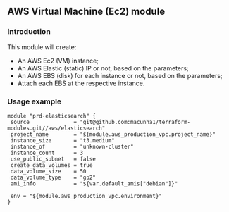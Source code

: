 ## AWS Virtual Machine (Ec2) module

### Introduction

This module will create:
 - An AWS Ec2 (VM) instance;
 - An AWS Elastic (static) IP or not, based on the parameters;
 - An AWS EBS (disk) for each instance or not, based on the parameters;
 - Attach each EBS at the respective instance.

### Usage example

 ```hcl
module "prd-elasticsearch" {
  source              = "git@github.com:macunha1/terraform-modules.git//aws/elasticsearch"
  project_name        = "${module.aws_production_vpc.project_name}"
  instance_size       = "t3.medium"
  instance_of         = "unknown-cluster"
  instance_count      = 3
  use_public_subnet   = false
  create_data_volumes = true
  data_volume_size    = 50
  data_volume_type    = "gp2"
  ami_info            = "${var.default_amis["debian"]}"

  env = "${module.aws_production_vpc.environment}"
}
 ```
